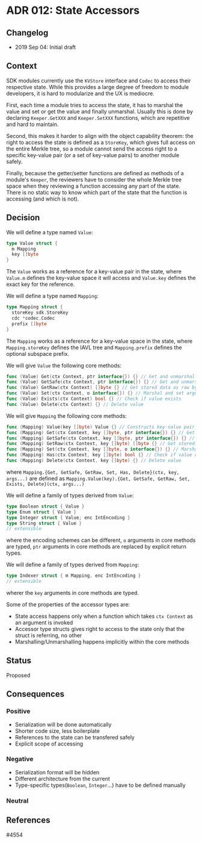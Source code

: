 # ADR 012: State Accessors

## Changelog

- 2019 Sep 04: Initial draft

## Context

SDK modules currently use the `KVStore` interface and `Codec` to access their respective state. While
this provides a large degree of freedom to module developers, it is hard to modularize and the UX is
mediocre.

First, each time a module tries to access the state, it has to marshal the value and set or get the
value and finally unmarshal. Usually this is done by declaring `Keeper.GetXXX` and `Keeper.SetXXX` functions,
which are repetitive and hard to maintain.

Second, this makes it harder to align with the object capability theorem: the right to access the
state is defined as a `StoreKey`, which gives full access on the entire Merkle tree, so a module cannot
send the access right to a specific key-value pair (or a set of key-value pairs) to another module safely.

Finally, because the getter/setter functions are defined as methods of a module's `Keeper`, the reviewers
have to consider the whole Merkle tree space when they reviewing a function accessing any part of the state.
There is no static way to know which part of the state that the function is accessing (and which is not).

## Decision

We will define a type named `Value`:
```go
type Value struct {
  m Mapping
  key []byte
}
```

The `Value` works as a reference for a key-value pair in the state, where `Value.m` defines the key-value space it will access and `Value.key` defines the exact key for the reference.

We will define a type named `Mapping`:

```go
type Mapping struct {
  storeKey sdk.StoreKey
  cdc *codec.Codec
  prefix []byte
}
```

The `Mapping` works as a reference for a key-value space in the state, where `Mapping.storeKey` defines the IAVL tree and `Mapping.prefix` defines the optional subspace prefix.

We will give `Value` the following core methods:

```go
func (Value) Get(ctx Context, ptr interface{}) {} // Get and unmarshal stored data, noop if not exists, panic if cannot unmarshal
func (Value) GetSafe(ctx Context, ptr interface{}) {} // Get and unmarshal stored data, return error if not exists or cannot unmarshal
func (Value) GetRaw(ctx Context) []byte {} // Get stored data as raw byteslice
func (Value) Set(ctx Context, o interface{}) {} // Marshal and set argument
func (Value) Exists(ctx Context) bool {} // Check if value exists
func (Value) Delete(ctx Context) {} // Delete value
```

We will give `Mapping` the following core methods:

```go
func (Mapping) Value(key []byte) Value {} // Constructs key-value pair reference corresponding to the key argument in the Mapping space
func (Mapping) Get(ctx Context, key []byte, ptr interface{}) {} // Get and unmarshal stored data, noop if not exists, panic if cannot unmarshal
func (Mapping) GetSafe(ctx Context, key []byte, ptr interface{}) {} // Get and unmarshal stored data, return error if not exists or cannot unmarshal
func (Mapping) GetRaw(ctx Context, key []byte) []byte {} // Get stored data as raw byteslice
func (Mapping) Set(ctx Context, key []byte, o interface{}) {} // Marshal and set argument
func (Mapping) Has(ctx Context, key []byte) bool {} // Check if value exists
func (Mapping) Delete(ctx Context, key []byte) {} // Delete value
```

where `Mapping.{Get, GetSafe, GetRaw, Set, Has, Delete}(ctx, key, args...)` are defined as `Mapping.Value(key).{Get, GetSafe, GetRaw, Set, Exists, Delete}(ctx, args...)`

We will define a family of types derived from `Value`:

```go
type Boolean struct { Value }
type Enum struct { Value }
type Integer struct { Value; enc IntEncoding }
type String struct { Value }
// extensible
```

where the encoding schemes can be different, `o` arguments in core methods are typed, `ptr` arguments in core methods are replaced by explicit return types.

We will define a family of types derived from `Mapping`:

```go
type Indexer struct { m Mapping, enc IntEncoding }
// extensible
```

wherer the `key` arguments in core methods are typed.

Some of the properties of the accessor types are:
- State access happens only when a function which takes `ctx Context` as an argument is invoked
- Accessor type structs gives right to access to the state only that the struct is referring, no other
- Marshalling/Unmarshalling happens implicitly within the core methods

## Status

Proposed

## Consequences

### Positive

- Serialization will be done automatically
- Shorter code size, less boilerplate
- References to the state can be transfered safely
- Explicit scope of accessing

### Negative

- Serialization format will be hidden
- Different architecture from the current
- Type-specific types(`Boolean`, `Integer`...) have to be defined manually

### Neutral

## References

#4554

